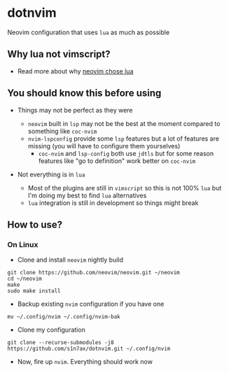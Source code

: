 # dotnvim
Neovim configuration that uses `lua` as much as possible

## Why lua not vimscript?
* Read more about why [neovim chose lua](https://github.com/neovim/neovim/wiki/FAQ#why-embed-lua-instead-of-x)

## You should know this before using
* Things may not be perfect as they were
	* `neovim` built in `lsp` may not be the best at the moment compared to something like `coc-nvim`
	* `nvim-lspconfig` provide some `lsp` features but a lot of features are missing (you will have to configure them yourselves)
		* `coc-nvim` and `lsp-config` both use `jdtls` but for some reason features like "go to definition" work better on `coc-nvim`
	
* Not everything is in `lua`
	* Most of the plugins are still in `vimscript` so this is not 100% `lua` but I'm doing my best to find `lua` alternatives
	* `lua` integration is still in development so things might break

## How to use?
### On Linux
* Clone and install `neovim` nightly build
```
git clone https://github.com/neovim/neovim.git ~/neovim
cd ~/neovim
make
sudo make install
```
* Backup existing `nvim` configuration if you have one
```
mv ~/.config/nvim ~/.config/nvim-bak
```
* Clone my configuration
```
git clone --recurse-submodules -j8 https://github.com/s1n7ax/dotnvim.git ~/.config/nvim
```

* Now, fire up `nvim`. Everything should work now
